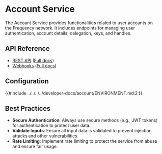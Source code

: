# Account Service

The Account Service provides functionalities related to user accounts on the Frequency network.
It includes endpoints for managing user authentication, account details, delegation, keys, and handles.

## **API Reference**

- [REST API](./Api.md) (<a target="_blank" href="https://projectlibertylabs.github.io/gateway/account">Full docs</a>)
- [Webhooks](./Webhooks.md) (<a target="_blank" href="https://projectlibertylabs.github.io/gateway/account/webhooks.html">Full docs</a>)

## **Configuration**

{{#include ../../../../developer-docs/account/ENVIRONMENT.md:2:}}

## **Best Practices**

- **Secure Authentication**: Always use secure methods (e.g., JWT tokens) for authentication to protect user data.
- **Validate Inputs**: Ensure all input data is validated to prevent injection attacks and other vulnerabilities.
- **Rate Limiting**: Implement rate limiting to protect the service from abuse and ensure fair usage.
